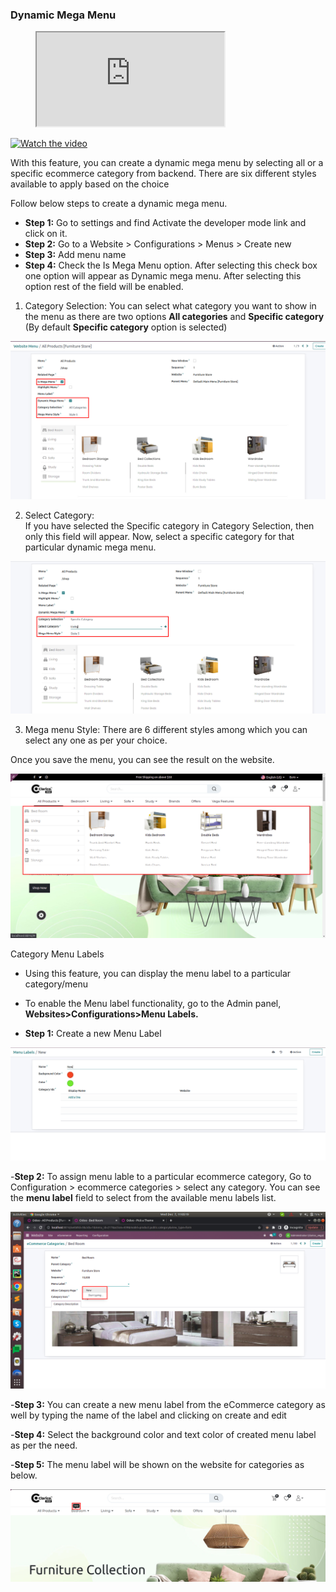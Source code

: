 ###  Dynamic Mega Menu

<figure class="video_container">
  <iframe src="https://i.ytimg.com/vi_webp/9tcrpQMkalY/sddefault.webp" > </iframe>
</figure>

[![Watch the video](https://i.ytimg.com/vi_webp/9tcrpQMkalY/sddefault.webp)](https://i.ytimg.com/vi_webp/9tcrpQMkalY/sddefault.webp)


With this feature, you can create a dynamic mega menu by selecting all or a specific ecommerce category from backend. There are six different styles available to apply based on the choice

Follow below steps to create a dynamic mega menu.

- **Step 1:** Go to settings and find Activate the developer mode link and click on it.
- **Step 2:** Go to a Website > Configurations > Menus > Create new
- **Step 3:** Add menu name
- **Step 4:** Check the Is Mega Menu option. After selecting this check box one option will appear as Dynamic mega menu. After selecting this option rest of the field will be enabled.

1. Category Selection: 
You can select what category you want to show in the menu as there are two options **All categories** and **Specific category**  (By default **Specific category** option is selected)

<img src="./image/dmm1.jpg" alt="" />

2. Select Category:  
If you have selected the Specific category in Category Selection, then only this field will appear. Now, select a specific category for that particular dynamic mega menu.

<img src="./image/dmm2.jpg" alt="" />

3. Mega menu Style: 
There are 6 different styles among which you can select any one as per your choice.

Once you save the menu, you can see the result on the website.

<img src="./image/dmm3.jpg" alt="" />

Category Menu Labels 

- Using this feature, you can display the menu label to a particular category/menu

- To enable the Menu label functionality, go to the Admin panel, **Websites>Configurations>Menu Labels.**

- **Step 1:** Create a new Menu Label 

<img src="./image/dmm5.jpg" alt="" />




-**Step 2:** To assign menu lable to a particular ecommerce category, Go to Configuration > ecommerce categories > select any category. You can see the **menu label** field to select from the available menu labels list.

<img src="./image/dmm6.jpg" alt="" />



-**Step 3:** You can create a new menu label from the eCommerce category as well by typing the name of the label and clicking on create and edit

-**Step 4:** Select the background color and text color of created menu label as per the need.

-**Step 5:** The menu label will be shown on the website for categories as below.


<img src="./image/dmm7.jpg" alt="" />
